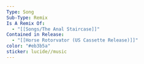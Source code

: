 ```yaml
---
Type: Song
Sub-Type: Remix
Is A Remix Of:
  - "[[Songs/The Anal Staircase]]"
Contained in Release:
  - "[[Horse Rotorvator (US Cassette Release)]]"
color: "#eb3b5a"
sticker: lucide//music
---
```

